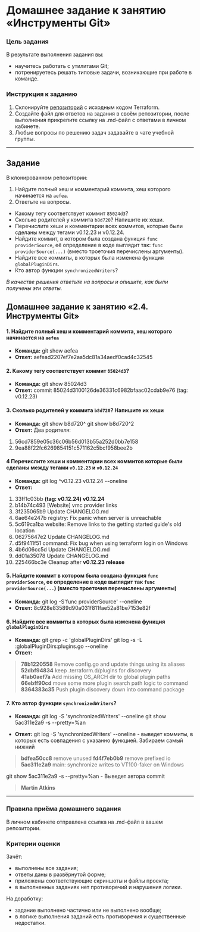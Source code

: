 # Домашнее задание к занятию «Инструменты Git»

### Цель задания

В результате выполнения задания вы:

* научитесь работать с утилитами Git;
* потренируетесь решать типовые задачи, возникающие при работе в команде. 

### Инструкция к заданию

1. Склонируйте [репозиторий](https://github.com/hashicorp/terraform) с исходным кодом Terraform.
2. Создайте файл для ответов на задания в своём репозитории, после выполнения прикрепите ссылку на .md-файл с ответами в личном кабинете.
3. Любые вопросы по решению задач задавайте в чате учебной группы.

------


## Задание

В клонированном репозитории:

1. Найдите полный хеш и комментарий коммита, хеш которого начинается на `aefea`.
2. Ответьте на вопросы.

* Какому тегу соответствует коммит `85024d3`?
* Сколько родителей у коммита `b8d720`? Напишите их хеши.
* Перечислите хеши и комментарии всех коммитов, которые были сделаны между тегами  v0.12.23 и v0.12.24.
* Найдите коммит, в котором была создана функция `func providerSource`, её определение в коде выглядит так: `func providerSource(...)` (вместо троеточия перечислены аргументы).
* Найдите все коммиты, в которых была изменена функция `globalPluginDirs`.
* Кто автор функции `synchronizedWriters`?

*В качестве решения ответьте на вопросы и опишите, как были получены эти ответы.*



## Домашнее задание к занятию «2.4. Инструменты Git»


#### **1.** Найдите полный хеш и комментарий коммита, хеш которого начинается на `aefea`

- **Команда:** git show aefea
- **Ответ:** aefead2207ef7e2aa5dc81a34aedf0cad4c32545

#### **2.** Какому тегу соответствует коммит `85024d3`?

- **Команда:** git show 85024d3
- **Ответ:** commit 85024d3100126de36331c6982bfaac02cdab9e76 (tag: v0.12.23)


#### **3.** Сколько родителей у коммита `b8d720`? Напишите их хеши

- **Команда:** git show b8d720^
           git show b8d720^2
- **Ответ:**
Два родителя:

1. 56cd7859e05c36c06b56d013b55a252d0bb7e158
1. 9ea88f22fc6269854151c571162c5bcf958bee2b


#### **4** Перечислите хеши и комментарии всех коммитов которые были сделаны между тегами `v0.12.23` и `v0.12.24`

- **Команда:** git log ^v0.12.23 v0.12.24 --oneline
- **Ответ:**
1. 33ff1c03bb **(tag: v0.12.24) v0.12.24**
2. b14b74c493 [Website] vmc provider links
1. 3f235065b9 Update CHANGELOG.md
2. 6ae64e247b registry: Fix panic when server is unreachable
1. 5c619ca1ba website: Remove links to the getting started guide's old location
1. 06275647e2 Update CHANGELOG.md
1. d5f9411f51 command: Fix bug when using terraform login on Windows
1. 4b6d06cc5d Update CHANGELOG.md
1. dd01a35078 Update CHANGELOG.md
1. 225466bc3e Cleanup after **v0.12.23 release**



#### **5.** Найдите коммит в котором была создана функция `func providerSource`, ее определение в коде выглядит так `func providerSource(...`) (вместо троеточия перечислены аргументы)

- **Команда:** git log -S'func providerSource' --oneline
- **Ответ:** 8c928e83589d90a031f811fae52a81be7153e82f


#### **6.** Найдите все коммиты в которых была изменена функция `globalPluginDirs`

- **Команда:** git grep -c 'globalPluginDirs'
           git log -s -L :globalPluginDirs:plugins.go --oneline
- **Ответ:**

> **78b1220558** Remove config.go and update things using its aliases  
> **52dbf94834** keep .terraform.d/plugins for discovery  
> **41ab0aef7a** Add missing OS_ARCH dir to global plugin paths  
> **66ebff90cd** move some more plugin search path logic to command  
> **8364383c35** Push plugin discovery down into command package  


#### **7.** Кто автор функции `synchronizedWriters`?

- **Команда:** git log -S 'synchronizedWriters' --oneline
               git show 5ac311e2a9 -s --pretty=%an

- **Ответ:** 
git log -S 'synchronizedWriters' --oneline - выведет коммиты, в которых есть совпадения с указанно функцией. Забираем самый нижний

> **bdfea50cc8** remove unused
> **fd4f7eb0b9** remove prefixed io
> **5ac311e2a9** main: synchronize writes to VT100-faker on Windows

git show 5ac311e2a9 -s --pretty=%an -  Выведет автора commit
> **Martin Atkins**

------------


### Правила приёма домашнего задания

В личном кабинете отправлена ссылка на .md-файл в вашем репозитории.

### Критерии оценки

Зачёт:

* выполнены все задания;
* ответы даны в развёрнутой форме;
* приложены соответствующие скриншоты и файлы проекта;
* в выполненных заданиях нет противоречий и нарушения логики.

На доработку:

* задание выполнено частично или не выполнено вообще;
* в логике выполнения заданий есть противоречия и существенные недостатки.
